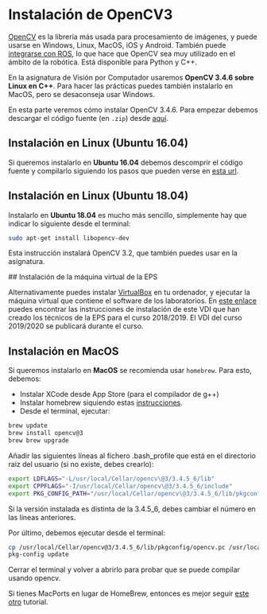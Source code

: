 # Instalación de OpenCV3

[OpenCV](http://opencv.org) es la librería más usada para procesamiento de imágenes, y puede usarse en Windows, Linux, MacOS, iOS y Android. También puede [integrarse con ROS](http://wiki.ros.org/vision_opencv), lo que hace que OpenCV sea muy utilizado en el ámbito de la robótica. Está disponible para Python y C++.

En la asignatura de Visión por Computador usaremos **OpenCV 3.4.6 sobre Linux en C++**. Para hacer las prácticas puedes también instalarlo en MacOS, pero se desaconseja usar Windows.

En esta parte veremos cómo instalar OpenCV 3.4.6. Para empezar debemos descargar el código fuente (en `.zip`) desde [aquí](https://github.com/opencv/opencv/releases/tag/3.4.6).

## Instalación en Linux (Ubuntu 16.04)

Si queremos instalarlo en **Ubuntu 16.04** debemos descomprir el código fuente y compilarlo siguiendo los pasos que pueden verse en [esta url](http://www.codebind.com/cpp-tutorial/install-opencv-ubuntu-cpp/).

## Instalación en Linux (Ubuntu 18.04)

Instalarlo en **Ubuntu 18.04** es mucho más sencillo, simplemente hay que indicar lo siguiente desde el terminal:

```bash
sudo apt-get install libopencv-dev
```

Esta instrucción instalará OpenCV 3.2, que también puedes usar en la asignatura.

<!---
1. Instalar los paquetes de los que depende OpenCV3:
```bash
sudo apt-get install build-essential
sudo apt-get install cmake git libgtk2.0-dev pkg-config libavcodec-dev libavformat-dev libswscale-dev
sudo apt-get install libtbb2 libtbb-dev libjpeg-dev libpng-dev libtiff-dev libjasper-dev libdc1394-22-dev
sudo apt-get install libqt4-dev-bin libqt4-help libqt4-scripttools libqt4-test qt4-qmake libqt4-dev libqt4-opengl-dev
```
2. Preparar la compilación de OpenCV3:
```bash
cd ~/opencv-3.4.3
mkdir release
cd release
cmake -D BUILD_TIFF=ON CMAKE_BUILD_TYPE=RELEASE -D CMAKE_INSTALL_PREFIX=/usr/local \
-D WITH_TBB=ON -D WITH_V4L=ON \
-D INSTALL_C_EXAMPLES=ON -D BUILD_EXAMPLES=ON \
-D OPENCV_EXTRA_MODULES_PATH=/opt/opencv_contrib/modules /opt/opencv/ \
-D WITH_QT=ON -D WITH_GTK=ON -D WITH_OPENGL=ON ..
```

3. Compilar OpenCV3. Desde el directorio `release` ejecutamos:
```bash
make -j2
sudo make install
```
4. Añadir esta línea al final del fichero `.profile` que ya existe en el directorio principal de tu usuario (está oculto, para verlo desde el terminal debes indicar `ls -l`). Para esto puedes usar cualquier editor de texto, como por ejemplo `gedit`:
```bash
export LD_LIBRARY_PATH=$LD_LIBRARY_PATH:/usr/local/opencv/lib
```
Por último cerramos la terminal y volvemos a abrirla para que los cambios de `.profile` sean efectivos.

-->

## Instalación de la máquina virtual de la EPS

Alternativamente puedes instalar [VirtualBox](https://www.virtualbox.org) en tu ordenador, y ejecutar la máquina virtual que contiene el software de los laboratorios.  En [este enlace](https://blogs.ua.es/labseps/2018/11/13/virtual-ubuntu-eps-2018-vdi/) puedes encontrar las instrucciones de instalación de este VDI que han creado los técnicos de la EPS para el curso 2018/2019. El VDI del curso 2019/2020 se publicará durante el curso.

## Instalación en MacOS

Si queremos instalarlo en **MacOS** se recomienda usar `homebrew`. Para
esto, debemos:

* Instalar XCode desde App Store (para el compilador de g++)
* Instalar homebrew siquiendo estas [instrucciones](https://brew.sh).
* Desde el terminal, ejecutar:

```bash
brew update
brew install opencv@3
brew brew upgrade
```

Añadir las siguientes líneas al fichero .bash_profile que está en el
directorio raiz del usuario (si no existe, debes crearlo):

```bash
export LDFLAGS="-L/usr/local/Cellar/opencv\@3/3.4.5_6/lib"
export CPPFLAGS="-I/usr/local/Cellar/opencv\@3/3.4.5_6/include"
export PKG_CONFIG_PATH="/usr/local/Cellar/opencv\@3/3.4.5_6/lib/pkgconfig"
```

Si la versión instalada es distinta de la 3.4.5_6, debes cambiar el número en las
líneas anteriores.

Por último, debemos ejecutar desde el terminal:

```bash
cp /usr/local/Cellar/opencv@3/3.4.5_6/lib/pkgconfig/opencv.pc /usr/local/lib/pkgconfig/
pkg-config update
```

Cerrar el terminal y volver a abrirlo para probar que se puede compilar
usando opencv.
 

Si tienes MacPorts en lugar de HomeBrew, entonces es mejor seguir [este otro](http://tilomitra.com/opencv-on-mac-osx/) tutorial.
